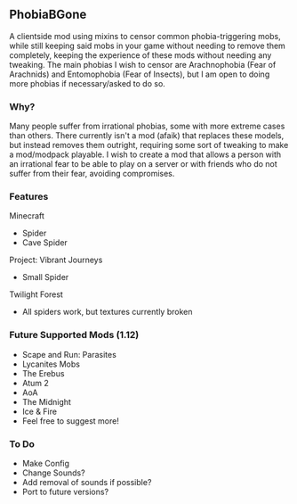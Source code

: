 ## PhobiaBGone

A clientside mod using mixins to censor common phobia-triggering mobs, while still keeping said mobs in your game without needing to remove them completely, keeping the experience of these mods without needing any tweaking. The main phobias I wish to censor are Arachnophobia (Fear of Arachnids) and Entomophobia (Fear of Insects), but I am open to doing more phobias if necessary/asked to do so.

### Why?
Many people suffer from irrational phobias, some with more extreme cases than others. There currently isn't a mod (afaik) that replaces these models, but instead removes them outright, requiring some sort of tweaking to make a mod/modpack playable. I wish to create a mod that allows a person with an irrational fear to be able to play on a server or with friends who do not suffer from their fear, avoiding compromises.

### Features

Minecraft
  - Spider
  - Cave Spider

Project: Vibrant Journeys
  - Small Spider

Twilight Forest
  - All spiders work, but textures currently broken

### Future Supported Mods (1.12)

- Scape and Run: Parasites
- Lycanites Mobs
- The Erebus
- Atum 2
- AoA
- The Midnight
- Ice & Fire
- Feel free to suggest more!

### To Do
- Make Config
- Change Sounds?
- Add removal of sounds if possible?
- Port to future versions?
